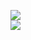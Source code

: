 [![](https://img.shields.io/badge/Made%20With-Github%20Spray-lightgrey.svg?style=for-the-badge&logo=github)](https://github.com/Annihil/github-spray#21563)  
[![](https://i.imgur.com/2DrTn0Z.gif)](https://github.com/Annihil/github-spray)